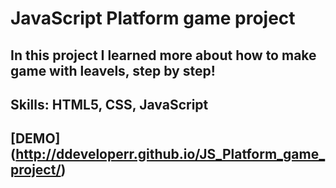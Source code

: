 # JavaScript Platform game project
## In this project I learned more about how to make game with leavels, step by step!
## Skills: HTML5, CSS, JavaScript

## [DEMO] (http://ddeveloperr.github.io/JS_Platform_game_project/)
